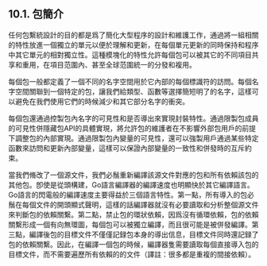 ## 10.1. 包簡介

任何包繫統設計的目的都是爲了簡化大型程序的設計和維護工作，通過將一組相關的特性放進一個獨立的單元以便於理解和更新，在每個單元更新的同時保持和程序中其它單元的相對獨立性。這種模塊化的特性允許每個包可以被其它的不同項目共享和重用，在項目范圍內、甚至全球范圍統一的分發和複用。

每個包一般都定義了一個不同的名字空間用於它內部的每個標識符的訪問。每個名字空間關聯到一個特定的包，讓我們給類型、函數等選擇簡短明了的名字，這樣可以避免在我們使用它們的時候減少和其它部分名字的衝突。

每個包還通過控製包內名字的可見性和是否導出來實現封裝特性。通過限製包成員的可見性併隱藏包API的具體實現，將允許包的維護者在不影響外部包用戶的前提下調整包的內部實現。通過限製包內變量的可見性，還可以強製用戶通過某些特定函數來訪問和更新內部變量，這樣可以保證內部變量的一致性和併發時的互斥約束。

當我們脩改了一個源文件，我們必鬚重新編譯該源文件對應的包和所有依賴該包的其他包。卽使是從頭構建，Go語言編譯器的編譯速度也明顯快於其它編譯語言。Go語言的閃電般的編譯速度主要得益於三個語言特性。第一點，所有導入的包必鬚在每個文件的開頭顯式聲明，這樣的話編譯器就沒有必要讀取和分析整個源文件來判斷包的依賴關繫。第二點，禁止包的環狀依賴，因爲沒有循環依賴，包的依賴關繫形成一個有向無環圖，每個包可以被獨立編譯，而且很可能是被併發編譯。第三點，編譯後包的目標文件不僅僅記録包本身的導出信息，目標文件同時還記録了包的依賴關繫。因此，在編譯一個包的時候，編譯器隻需要讀取每個直接導入包的目標文件，而不需要遍歷所有依賴的的文件（譯註：很多都是重複的間接依賴）。

